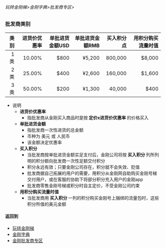 ###### 玩转金刚梯>金刚字典>批发商专区>
### 批发商类别

|类别|进货价优惠率|单批进货金额USD|单批进货金额RMB|买入积分点|用积分购买流量时值|
|-:|-:|-:|-:|-:|-:|
|  1类|10.00%|$800|¥5,200|800,000|$8,000|
|  2类|25.00%|$400|¥2,600|160,000|$1,600|
|  3类|50.00%|$200|¥1,300| 40,000|$400|




- 说明
  - <strong>进货价优惠率</strong>
    - 指批发商从金刚买入商品时是按<strong> 定价x进货价优惠率 </strong>的价格买入
  - <strong>单批进货金额</strong>
    - 指批发商一次性进货的总金额
    - 币种为 美元 或 人民币
    - 该金额决定优惠率
  - <strong>买入积分</strong>
    - 当批发商按单批进货金额实足支付后，金刚公司将按<strong> 买入积分 </strong>列所列明的积分额向批发商一次性足额交付积分
    - 积分永远有效；只要金刚公司存在，积分就不会失效、贬值
    - 批发商据自己拓展的用户的需要，用积分从金刚网自助购买金刚号梯交付用户，或在客服的协助下将部分积分充入用户的金刚app
    - 批发商零售金刚号梯或积分时自主定价，不受金刚公司约束
  - <strong>用积分购买流量时值</strong>
    - 当批发商用<strong> 买入积分 </strong>一列的积分购买金刚号上捆绑的流量包时，这些积分所值的美元金额

#### 返回到
- [玩转金刚梯](https://github.com/a2zitpro/web/blob/master/LadderFree/A.md)
- [金刚字典](https://github.com/a2zitpro/web/blob/master/LadderFree/kkDictionary/KKDictionary.md)
- [金刚批发商专区](https://github.com/a2zitpro/web/blob/master/LadderFree/kkDictionary/KKWholesalersZone.md)



